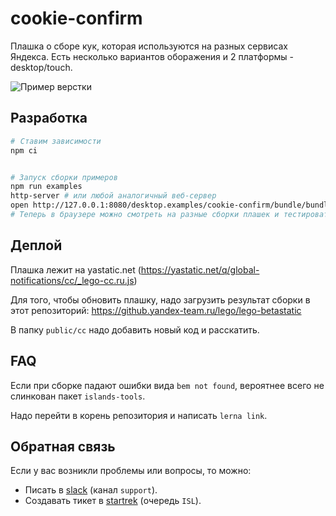 # cookie-confirm

Плашка о сборе кук, которая используются на разных сервисах Яндекса.
Есть несколько вариантов оборажения и 2 платформы - desktop/touch.

<img alt='Пример верстки' src='https://jing.yandex-team.ru/files/axaxaman/Снимок%20экрана%202020-02-26%20в%2021.21.00.png' >

## Разработка

```bash
#⠀Ставим зависимости
npm ci


# Запуск сборки примеров
npm run examples
http-server # или любой аналогичный веб-сервер
open http://127.0.0.1:8080/desktop.examples/cookie-confirm/bundle/bundle.html
# Теперь в браузере можно смотреть на разные сборки плашек и тестировать.

```

## Деплой

Плашка лежит на yastatic.net (https://yastatic.net/q/global-notifications/cc/_lego-cc.ru.js)

Для того, чтобы обновить плашку, надо загрузить результат сборки в этот репозиторий: https://github.yandex-team.ru/lego/lego-betastatic

В папку `public/cc` надо добавить новый код и расскатить.

## FAQ

Если при сборке падают ошибки вида `bem not found`,
вероятнее всего не слинкован пакет `islands-tools`.

Надо перейти в корень репозитория и написать `lerna link`.

## Обратная связь

Если у вас возникли проблемы или вопросы, то можно:

- Писать в [slack](https://lego-team.slack.com) (канал `support`).
- Создавать тикет в [startrek](https://st.yandex-team.ru/ISL) (очередь `ISL`).
